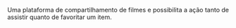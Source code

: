 Uma plataforma de compartilhamento de filmes e possibilita a ação tanto de assistir quanto de favoritar um item.

